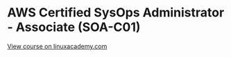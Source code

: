 # AWS Certified SysOps Administrator - Associate (SOA-C01)

[View course on linuxacademy.com](https://linuxacademy.com/cp/modules/view/id/364)
